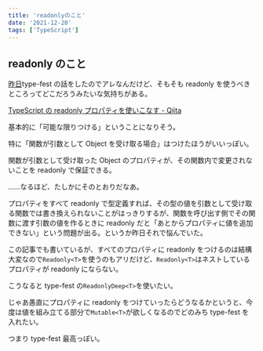 ```yaml
---
title: 'readonlyのこと'
date: '2021-12-20'
tags: ['TypeScript']
---
```


## readonly のこと

[昨日](/posts/2021-12-20/)type-fest の話をしたのでアレなんだけど、そもそも readonly を使うべきところってどこだろうみたいな気持ちがある。

[TypeScript の readonly プロパティを使いこなす \- Qiita](https://qiita.com/uhyo/items/0fd033ff1aed9b4b32dd)

基本的に「可能な限りつける」ということになりそう。

特に「関数が引数として Object を受け取る場合」はつけたほうがいいっぽい。

関数が引数として受け取った Object のプロパティが、その関数内で変更されないことを readonly で保証できる。

……なるほど、たしかにそのとおりだなあ。

プロパティをすべて readonly で型定義すれば、その型の値を引数として受け取る関数では書き換えられないことがはっきりするが、関数を呼び出す側でその関数に渡す引数の値を作るときに readonly だと「あとからプロパティに値を追加できない」という問題が出る。というか昨日それで悩んでいた。

この記事でも書いているが、すべてのプロパティに readonly をつけるのは結構大変なので`Readonly<T>`を使うのもアリだけど、`Readonly<T>`はネストしているプロパティが readonly にならない。

こうなると type-fest の`ReadonlyDeep<T>`を使いたい。

じゃあ愚直にプロパティに readonly をつけていったらどうなるかというと、今度は値を組み立てる部分で`Mutable<T>`が欲しくなるのでどのみち type-fest を入れたい。

つまり type-fest 最高っぽい。
